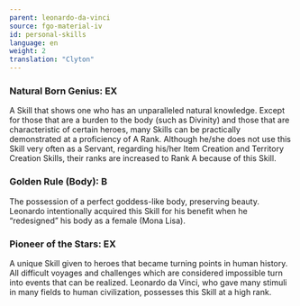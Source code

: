 ```yaml
---
parent: leonardo-da-vinci
source: fgo-material-iv
id: personal-skills
language: en
weight: 2
translation: "Clyton"
---
```


### Natural Born Genius: EX

A Skill that shows one who has an unparalleled natural knowledge. Except for those that are a burden to the body (such as Divinity) and those that are characteristic of certain heroes, many Skills can be practically demonstrated at a proficiency of A Rank.
Although he/she does not use this Skill very often as a Servant, regarding his/her Item Creation and Territory Creation Skills, their ranks are increased to Rank A because of this Skill.

### Golden Rule (Body): B

The possession of a perfect goddess-like body, preserving beauty. Leonardo intentionally acquired this Skill for his benefit when he “redesigned” his body as a female (Mona Lisa).

### Pioneer of the Stars: EX

A unique Skill given to heroes that became turning points in human history. All difficult voyages and challenges which are considered impossible turn into events that can be realized.
Leonardo da Vinci, who gave many stimuli in many fields to human civilization, possesses this Skill at a high rank.
